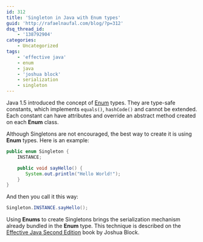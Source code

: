```yaml
---
id: 312
title: 'Singleton in Java with Enum types'
guid: 'http://rafaelnaufal.com/blog/?p=312'
dsq_thread_id:
    - '138792904'
categories:
    - Uncategorized
tags:
    - 'effective java'
    - enum
    - java
    - 'joshua block'
    - serialization
    - singleton
---
```


Java 1.5 introduced the concept of [Enum](http://download.oracle.com/javase/tutorial/java/javaOO/enum.html) types. They are type-safe constants, which implements `equals()`, `hashCode()` and cannot be extended. Each constant can have attributes and override an abstract method created on each **Enum** class.

Although Singletons are not encouraged, the best way to create it is using **Enum** types. Here is an example:

```java
public enum Singleton {
    INSTANCE;

    public void sayHello() {
	   System.out.println("Hello World!");
    }
}
```

And then you call it this way:

```java
Singleton.INSTANCE.sayHello();
```

Using **Enums** to create Singletons brings the serialization mechanism already bundled in the **Enum** type. This technique is described on the [Effective Java Second Edition](http://java.sun.com/docs/books/effective/) book by Joshua Block.